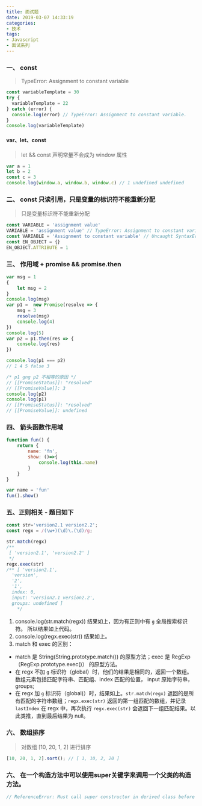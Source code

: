 ```yaml
---
title: 面试题
date: 2019-03-07 14:33:19
categories:
- 技术
tags:
- Javascript
- 面试系列
---
```

### 一、 const
> TypeError: Assignment to constant variable
```javascript
const variableTemplate = 30
try {
  variableTemplate = 22
} catch (error) {
  console.log(error) // TypeError: Assignment to constant variable.
}
console.log(variableTemplate)
```
#### var、let、const
> let && const 声明常量不会成为 window 属性
```javascript
var a = 1
let b = 2
const c = 3
console.log(window.a, window.b, window.c) // 1 undefined undefined
```
### 二、 const 只读引用，只是变量的标识符不能重新分配
> 只是变量标识符不能重新分配
```javascript
const VARIABLE = 'assignment value'
VARIABLE = 'assignment value' // TypeError: Assignment to constant variable
const VARIABLE = 'Assignment to constant variable' // Uncaught SyntaxError: Identifier 'VARIABLE' has alreay been declared
const EN_OBJECT = {}
EN_OBJECT.ATTRIBUTE = 1
```

### 三、 作用域 + promise && promise.then
```javascript
var msg = 1
{
	let msg = 2
}
console.log(msg)
var p1 =  new Promise(resolve => {
	msg = 3
	resolve(msg)
	console.log(4)
})
console.log(5)
var p2 = p1.then(res => {
	console.log(res)
})

console.log(p1 === p2)
// 1 4 5 false 3

/* p1 gng p2 不相等的原因 */
// [[PromiseStatus]]: "resolved"
// [[PromiseValue]]: 3
console.log(p2)
console.log(p1)
// [[PromiseStatus]]: "resolved"
// [[PromiseValue]]: undefined
```
### 四、 箭头函数作用域

```javascript
function fun() {
	return {
		name: 'fn',
		show: ()=>{
			console.log(this.name)
		}
	}
}

var name = 'fun'
fun().show()
```

### 五、正则相关 - 题目如下
```javascript
const str='version2.1 version2.2';
const regx = /(\w+)(\d)\.(\d)/g;

str.match(regx)
/**
 [ 'version2.1', 'version2.2' ]
 */
regx.exec(str)
/** [ 'version2.1',
  'version',
  '2',
  '1',
  index: 0,
  input: 'version2.1 version2.2',
  groups: undefined ]
	*/
```
1.	console.log(str.match(regx)) 结果如上，因为有正则中有 `g` 全局搜索标识符。 所以结果如上代码。
2.	console.log(regx.exec(str)) 结果如上。
3.	match 和 exec 的区别： 
  * match 是 String(String.prototype.match()) 的原型方法；exec 是 RegExp（RegExp.prototype.exec()） 的原型方法。
  * 在 regx 不加 `g` 标识符（global）时，他们的结果是相同的，返回一个数组。数组元素包括匹配字符串、匹配组、index 匹配的位置， input 原始字符串， groups;
  * 在 regx 加 `g` 标识符（global)）时，结果如上。`str.match(regx)` 返回的是所有匹配的字符串数组；`regx.exec(str)` 返回的第一组匹配的数组，并记录 `lastIndex` 在 regx 中，再次执行 `regx.exec(str)` 会返回下一组匹配结果。以此类推，直到最后结果为 null。

### 六、 数组排序
> 对数组 [10, 20, 1, 2] 进行排序
```javascript
[10, 20, 1, 2].sort(); // [ 1, 10, 2, 20 ]

```

### 六、 在一个构造方法中可以使用super关键字来调用一个父类的构造方法。
```javascript
// ReferenceError: Must call super constructor in derived class before accessing 'this' or returning from derived constructor
```
